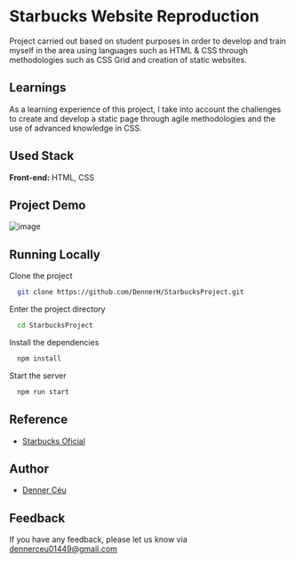 
# Starbucks Website Reproduction

Project carried out based on student purposes in order to develop and train myself in the area using languages ​​such as HTML & CSS through methodologies such as CSS Grid and creation of static websites.
## Learnings

As a learning experience of this project, I take into account the challenges to create and develop a static page through agile methodologies and the use of advanced knowledge in CSS.

## Used Stack

**Front-end:** HTML, CSS


## Project Demo

![image](https://user-images.githubusercontent.com/90917273/167725664-f32b029d-eaec-44f9-a095-9310dab4c837.png)


## Running Locally

Clone the project

```bash
  git clone https://github.com/DennerH/StarbucksProject.git
```

Enter the project directory

```bash
  cd StarbucksProject
```

Install the dependencies

```bash
  npm install
```

Start the server

```bash
  npm run start
```


## Reference

 - [Starbucks Oficial](https://www.starbucks.com/)


## Author

- [Denner Céu](https://www.linkedin.com/in/dennerhcrodrigues/)


## Feedback

If you have any feedback, please let us know via dennerceu01449@gmail.com
